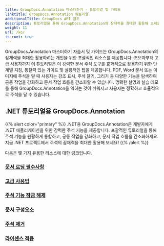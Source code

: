 ```yaml
---
title: GroupDocs.Annotation 마스터하기 - 튜토리얼 및 가이드
linktitle: GroupDocs.Annotation 튜토리얼
additionalTitle: GroupDocs API 참조
description: 튜토리얼을 통해 GroupDocs.Annotation의 잠재력을 최대한 활용해 보세요. 포괄적인 가이드와 팁을 통해 협업을 강화하고 워크플로를 간소화하세요.
weight: 11
url: /ko/
is_root: true
---
```


GroupDocs.Annotation 마스터하기 자습서 및 가이드는 GroupDocs.Annotation의 잠재력을 최대한 활용하려는 개인을 위한 포괄적인 리소스를 제공합니다. 초보자부터 고급 사용자까지 이 튜토리얼은 이 강력한 문서 주석 도구를 효과적으로 활용하기 위한 단계별 지침, 통찰력 있는 가이드 및 실용적인 팁을 제공합니다. PDF, Word 문서 또는 이미지에 주석을 달 때 사용자는 강조 표시, 주석 달기, 그리기 등 다양한 기능을 탐색하여 공동 작업을 강화하고 문서 작업 흐름을 간소화할 수 있습니다. 명확한 설명과 실습 데모를 통해 GroupDocs.Annotation을 익히는 것이 쉬워지고 사용자는 정확하고 효율적으로 주석을 달 수 있습니다.

## .NET 튜토리얼용 GroupDocs.Annotation
{{% alert color="primary" %}}
.NET용 GroupDocs.Annotation은 개발자에게 .NET 애플리케이션을 위한 강력한 주석 기능을 제공합니다. 포괄적인 튜토리얼을 통해 주석 기능을 원활하게 통합하고, 공동 작업을 강화하고, 문서 작업 흐름을 간소화하세요. 지금 .NET 프로젝트에서 주석의 잠재력을 최대한 활용해 보세요!
{{% /alert %}}

다음은 몇 가지 유용한 리소스에 대한 링크입니다.
 
### [문서 로딩 필수사항](./net/document-loading-essentials/)
### [고급 사용법](./net/advanced-usage/)
### [주석 기능 잠금 해제](./net/unlocking-annotation-power/)
### [문서 구성요소](./net/document-components/)
### [주석 제거](./net/removing-annotations/)
### [라이센스 적용](./net/applying-licenses/)


